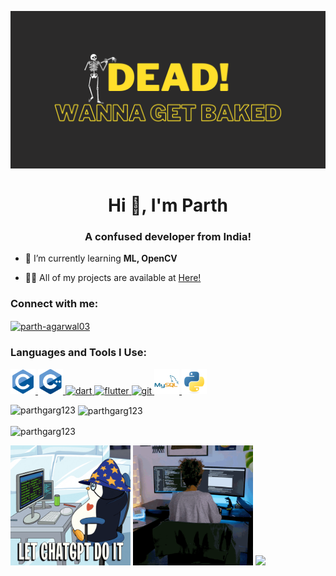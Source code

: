 ![Banner](https://github.com/parthgarg123/parthgarg123/blob/main/dead!.png)
<h1 align="center">Hi 👋, I'm Parth</h1>
<h3 align="center">A confused developer from India!</h3>



- 🌱 I’m currently learning **ML, OpenCV**

- 👨‍💻 All of my projects are available at [Here!](https://github.com/parthgarg123?tab=repositories)

<h3 align="left">Connect with me:</h3>
<p align="left">
<a href="https://linkedin.com/in/parth-agarwal03" target="blank"><img align="center" src="https://raw.githubusercontent.com/rahuldkjain/github-profile-readme-generator/master/src/images/icons/Social/linked-in-alt.svg" alt="parth-agarwal03" height="30" width="40" /></a>
</p>

<h3 align="left">Languages and Tools I Use:</h3>
<p align="left"> <a href="https://www.cprogramming.com/" target="_blank" rel="noreferrer"> <img src="https://raw.githubusercontent.com/devicons/devicon/master/icons/c/c-original.svg" alt="c" width="40" height="40"/> </a> <a href="https://www.w3schools.com/cpp/" target="_blank" rel="noreferrer"> <img src="https://raw.githubusercontent.com/devicons/devicon/master/icons/cplusplus/cplusplus-original.svg" alt="cplusplus" width="40" height="40"/> </a> <a href="https://dart.dev" target="_blank" rel="noreferrer"> <img src="https://www.vectorlogo.zone/logos/dartlang/dartlang-icon.svg" alt="dart" width="40" height="40"/> </a> <a href="https://flutter.dev" target="_blank" rel="noreferrer"> <img src="https://www.vectorlogo.zone/logos/flutterio/flutterio-icon.svg" alt="flutter" width="40" height="40"/> </a> <a href="https://git-scm.com/" target="_blank" rel="noreferrer"> <img src="https://www.vectorlogo.zone/logos/git-scm/git-scm-icon.svg" alt="git" width="40" height="40"/> </a> <a href="https://www.mysql.com/" target="_blank" rel="noreferrer"> <img src="https://raw.githubusercontent.com/devicons/devicon/master/icons/mysql/mysql-original-wordmark.svg" alt="mysql" width="40" height="40"/> </a> <a href="https://www.python.org" target="_blank" rel="noreferrer"> <img src="https://raw.githubusercontent.com/devicons/devicon/master/icons/python/python-original.svg" alt="python" width="40" height="40"/> </a> </p>

<p><img align="left" src="https://github-readme-stats.vercel.app/api/top-langs?username=parthgarg123&show_icons=true&locale=en&layout=compact" alt="parthgarg123" /></p>

<p>&nbsp;<img align="center" src="https://github-readme-stats.vercel.app/api?username=parthgarg123&show_icons=true&locale=en" alt="parthgarg123" /></p>

<p><img align="center" src="https://github-readme-streak-stats.herokuapp.com/?user=parthgarg123&" alt="parthgarg123" /></p>

<img src="https://github.com/parthgarg123/parthgarg123/blob/main/giphy1.gif" width = 192 />
<img src="https://github.com/parthgarg123/parthgarg123/blob/main/giphy2.gif" width = 192 />

<a href="https://visitcount.itsvg.in">
  <img src="https://visitcount.itsvg.in/api?id=parthgarg03&label=Hits&color=2&pretty=true" />
</a>
